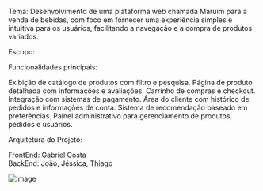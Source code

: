 Tema: Desenvolvimento de uma plataforma web chamada Maruim para a venda de bebidas, com foco em fornecer uma experiência simples e intuitiva para os usuários, facilitando a navegação e a compra de produtos variados.

Escopo:

Funcionalidades principais:

Exibição de catálogo de produtos com filtro e pesquisa.
Página de produto detalhada com informações e avaliações.
Carrinho de compras e checkout.
Integração com sistemas de pagamento.
Área do cliente com histórico de pedidos e informações de conta.
Sistema de recomendação baseado em preferências.
Painel administrativo para gerenciamento de produtos, pedidos e usuários.

Arquitetura do Projeto:

FrontEnd: Gabriel Costa  
BackEnd: João, Jéssica, Thiago

![image](https://github.com/user-attachments/assets/f8a17a0e-ccff-44aa-9b6f-d0121bca2efc)
